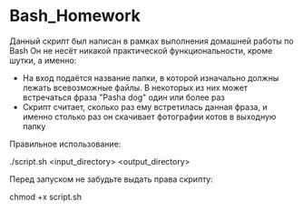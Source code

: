 # Bash_Homework
Данный скрипт был написан в рамках выполнения домашней работы по Bash
Он не несёт никакой практической функциональности, кроме шутки, а именно:
  * На вход подаётся название папки, в которой изначально должны лежать всевозможные файлы.
    В некоторых из них может встречаться фраза "Pasha dog" один или более раз
  * Скрипт считает, сколько раз ему встретилась данная фраза, и именно столько раз он скачивает фотографии котов в выходную папку

Правильное использование:

./script.sh <input_directory> <output_directory>

Перед запуском не забудьте выдать права скрипту:

chmod +x script.sh
